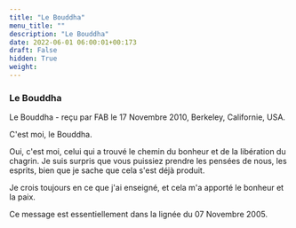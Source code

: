 ```yaml
---
title: "Le Bouddha"
menu_title: ""
description: "Le Bouddha"
date: 2022-06-01 06:00:01+00:173
draft: False
hidden: True
weight:
---
```

### Le Bouddha

Le Bouddha - reçu par FAB le 17 Novembre 2010, Berkeley, Californie, USA.

C'est moi, le Bouddha.

Oui, c'est moi, celui qui a trouvé le chemin du bonheur et de la libération du chagrin. Je suis surpris que vous puissiez prendre les pensées de nous, les esprits, bien que je sache que cela s'est déjà produit.

Je crois toujours en ce que j'ai enseigné, et cela m'a apporté le bonheur et la paix.

Ce message est essentiellement dans la lignée du 07 Novembre 2005.